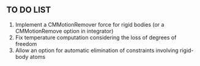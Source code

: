 TO DO LIST
----------

1. Implement a CMMotionRemover force for rigid bodies (or a CMMotionRemove option in integrator)
2. Fix temperature computation considering the loss of degrees of freedom
3. Allow an option for automatic elimination of constraints involving rigid-body atoms
